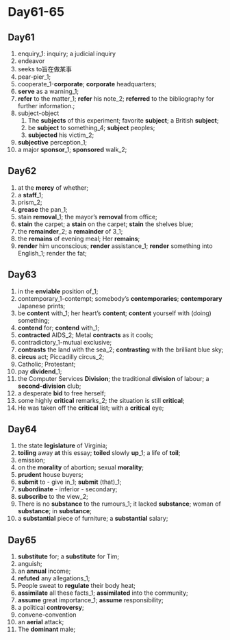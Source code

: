 # Day61-65

## Day61

1. enquiry_1: inquiry; a judicial inquiry
2. endeavor
3. seeks to旨在做某事
4. pear-pier_1;
5. cooperate_1-**corporate**; **corporate** headquarters;
6. **serve** as a warning_1;
7. **refer** to the matter_1; **refer** his note_2; **referred** to the bibliography for further information.;
8. subject-object
   1. The **subjects** of this experiment; favorite **subject**; a British **subject**;
   2. be **subject** to something_4; **subject** peoples;
   3. **subjected** his victim_2;
9. **subjective** perception_1;
10. a major **sponsor**_1;  **sponsored** walk_2;

## Day62

1. at the **mercy** of whether;
2. a **staff**_1;
3. prism_2;
4. **grease** the pan_1;
5. stain **removal**_1; the mayor’s **removal** from office;
6. **stain** the carpet; a **stain** on the carpet; **stain** the shelves blue;
7. the **remainder**_2; a **remainder** of 3_1;
8. the **remains** of evening meal; Her **remains**;
9. **render** him unconscious; **render** assistance_1; **render** something into English_1; render the fat;

## Day63

1. in the **enviable** position of_1;
2. contemporary_1-contempt; somebody’s **contemporaries**; **contemporary** Japanese prints;
3. be **content** with_1; her heart’s **content**; **content** yourself with (doing) something;
4. **contend** for; **contend** with_1;
5. **contracted** AIDS_2; Metal **contracts** as it cools;
6. contradictory_1-mutual exclusive;
7. **contrasts** the land with the sea_2;  **contrasting** with the brilliant blue sky;
8. **circus** act; Piccadilly circus_2;
9. Catholic; Protestant;
10. pay **dividend**_1;
11. the Computer Services **Division**; the traditional **division** of labour; a **second-division** club;
12. a desperate **bid** to free herself;
13. some highly **critical** remarks_2; the situation is still **critical**;
14. He was taken off the **critical** list; with a **critical** eye;

## Day64

1. the state **legislature** of Virginia;
2. **toiling** away **at** this essay;  **toiled** slowly **up**_1; a life of **toil**;
3. emission;
4. on the **morality** of abortion; sexual **morality**;
5. **prudent** house buyers;
6. **submit** to - give in_1; **submit** (that)_1;
7. **subordinate** - inferior - secondary;
8. **subscribe** to the view_2;
9. There is no **substance** to the rumours_1; it lacked **substance**; woman of **substance**; in **substance**;
10. a **substantial** piece of furniture; a **substantial** salary;

## Day65

1. **substitute** for; a **substitute** for Tim;
2. anguish;
3. an **annual** income;
4. **refuted** any allegations_1;
5. People sweat to **regulate** their body heat;
6. **assimilate** all these facts_1; **assimilated** into the community;
7. **assume** great importance_1; **assume** responsibility;
8. a political **controversy**;
9. convene-convention
10. an **aerial** attack;
11. The **dominant** male;
